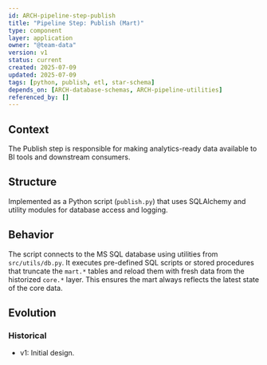 ```yaml
---
id: ARCH-pipeline-step-publish
title: "Pipeline Step: Publish (Mart)"
type: component
layer: application
owner: "@team-data"
version: v1
status: current
created: 2025-07-09
updated: 2025-07-09
tags: [python, publish, etl, star-schema]
depends_on: [ARCH-database-schemas, ARCH-pipeline-utilities]
referenced_by: []
---
```

## Context
The Publish step is responsible for making analytics-ready data available to BI tools and downstream consumers.

## Structure
Implemented as a Python script (`publish.py`) that uses SQLAlchemy and utility modules for database access and logging.

## Behavior
The script connects to the MS SQL database using utilities from `src/utils/db.py`. It executes pre-defined SQL scripts or stored procedures that truncate the `mart.*` tables and reload them with fresh data from the historized `core.*` layer. This ensures the mart always reflects the latest state of the core data.

## Evolution
### Historical
- v1: Initial design. 